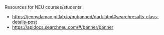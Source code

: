 Resources for NEU courses/students:
- https://jennydaman.gitlab.io/nubanned/dark.html#searchresults-class-details-post
- https://apidocs.searchneu.com/#/banner/banner

